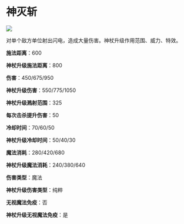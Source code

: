 # 神灭斩

![](game/resource/flash3/images/spellicons/mjz_lina_laguna_blade.png)

对单个敌方单位射出闪电，造成大量伤害。神杖升级作用范围、威力、特效。

**施法距离**：600

**神杖升级施法距离**：800

**伤害**：450/675/950

**神杖升级伤害**：550/775/1050

**神杖升级溅射范围**：325

**每次击杀提升伤害**：50

**冷却时间**：70/60/50

**神杖升级冷却时间**：50/40/30

**魔法消耗**：280/420/680

**神杖升级魔法消耗**：240/380/640

**伤害类型**：魔法

**神杖升级伤害类型**：纯粹

**无视魔法免疫**：否

**神杖升级无视魔法免疫**：是

